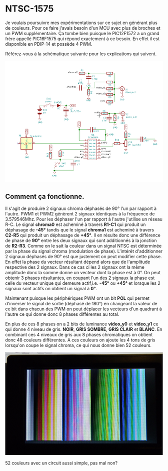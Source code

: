 NTSC-1575
=========

 Je voulais poursuivre mes expérimentations sur ce sujet en générant plus de couleurs. Pour ce faire j'avais besoin
d'un MCU avec plus de broches et un PWM supplémentaire. Ça tombe bien puisque le PIC12F1572 a un grand frère appellé
PIC16F1575 qui répond exactement à ce besoin. En effet il est disponible en PDIP-14 et possède 4 PWM.

Référez-vous à la schématique suivante pour les explications qui suivent.

![nstc-1575 schematic](ntsc-1575.png)

Comment ça fonctionne.
------------
 Il s'agit de produire 2 signaux chroma déphasés de 90&deg; l'un par rapport à l'autre. PWM1 et PWM2 génèrent
2 signaux identiques à la fréquence de 3.579546Mhz. Pour les déphaser l'un par rapport à l'autre j'utilise un
réseau R-C.  Le signal **chroma0** est acheminé à travers **R1-C1** qui produit un déphasage de **-45&deg;** tandis
que le signal **chroma1** est acheminé à travers **C2-R5** qui produit un déphasage de **+45&deg;**. Il en résulte
donc une différence de phase de **90&deg;** entre les deux signaux qui sont additionnés à la jonction de **R2-R3**.
Comme on le sait la couleur dans un signal NTSC est déterminée par la phase du signal chroma (modulation de phase).
L'intérêt d'additionner 2 signaux déphasés de 90&deg; est que justement on peut modifier cette phase. En effet la
phase du vecteur résultant dépend alors que de l'amplitude respective des 2 signaux. Dans ce cas ci les 2 signaux
 ont la même amplitude donc la somme donne un vecteur dont la phase est à 0&deg;.
On peut obtenir 3 phases résultantes, en coupant l'un des 2 signaux la phase est celle du vecteur unique qui demeure
actif,i.e. **-45&deg;** ou **+45&deg;** et lorsque les 2 signaux sont actifs on obtient un signal à **0&deg;**.

Maintenant puisque les périphériques PWM ont un bit **POL** qui permet d'inverser le signal de sortie (déphasé de 180&deg;)
en changeant la valeur de ce bit dans chacun des PWM on peut déplacer les vecteurs d'un quadrant à l'autre ce qui
donne donc 8 phases différentes au total. 

En plus de ces 8 phases on a 2 bits de luminance **video_y0** et **video_y1** ce qui donne 4 niveau de gris.
**NOIR**, **GRIS SOMBRE**, **GRIS CLAIR** et **BLANC**. En combinant ces 4 niveaux de gris aux 8 phases chromatiques
on obtient donc 48 couleurs différentes. A ces couleurs on ajoute les 4 tons de gris lorsqu'on coupe le signal 
chroma, ce qui nous donne bien 52 couleurs.   

![color bars test](color_bars.png)

52 couleurs avec un circuit aussi simple, pas mal non?
